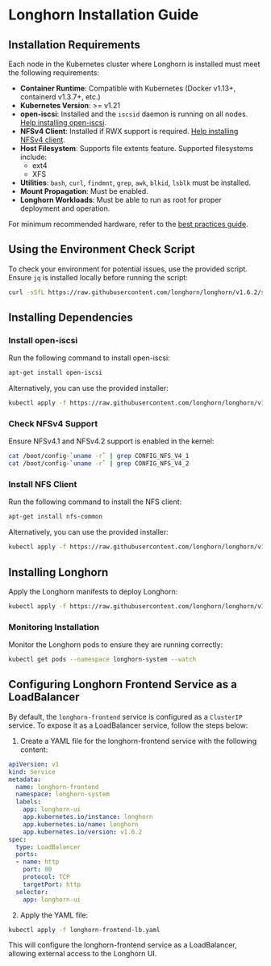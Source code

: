 # Longhorn Installation Guide

## Installation Requirements

Each node in the Kubernetes cluster where Longhorn is installed must meet the following requirements:

- **Container Runtime**: Compatible with Kubernetes (Docker v1.13+, containerd v1.3.7+, etc.)
- **Kubernetes Version**: >= v1.21
- **open-iscsi**: Installed and the `iscsid` daemon is running on all nodes. [Help installing open-iscsi](#install-open-iscsi).
- **NFSv4 Client**: Installed if RWX support is required. [Help installing NFSv4 client](#install-nfs-client).
- **Host Filesystem**: Supports file extents feature. Supported filesystems include:
  - ext4
  - XFS
- **Utilities**: `bash`, `curl`, `findmnt`, `grep`, `awk`, `blkid`, `lsblk` must be installed.
- **Mount Propagation**: Must be enabled.
- **Longhorn Workloads**: Must be able to run as root for proper deployment and operation.

For minimum recommended hardware, refer to the [best practices guide](https://longhorn.io/docs/1.6.2/best-practices/).

## Using the Environment Check Script

To check your environment for potential issues, use the provided script. Ensure `jq` is installed locally before running the script:
```bash
curl -sSfL https://raw.githubusercontent.com/longhorn/longhorn/v1.6.2/scripts/environment_check.sh | bash
```

## Installing Dependencies

### Install open-iscsi
Run the following command to install open-iscsi:
```bash
apt-get install open-iscsi
```
Alternatively, you can use the provided installer:
```bash
kubectl apply -f https://raw.githubusercontent.com/longhorn/longhorn/v1.6.2/deploy/prerequisite/longhorn-iscsi-installation.yaml
```

### Check NFSv4 Support
Ensure NFSv4.1 and NFSv4.2 support is enabled in the kernel:
```bash
cat /boot/config-`uname -r` | grep CONFIG_NFS_V4_1
cat /boot/config-`uname -r` | grep CONFIG_NFS_V4_2
```

### Install NFS Client
Run the following command to install the NFS client:
```bash
apt-get install nfs-common
```
Alternatively, you can use the provided installer:
```bash
kubectl apply -f https://raw.githubusercontent.com/longhorn/longhorn/v1.6.2/deploy/prerequisite/longhorn-nfs-installation.yaml
```

## Installing Longhorn

Apply the Longhorn manifests to deploy Longhorn:
```bash
kubectl apply -f https://raw.githubusercontent.com/longhorn/longhorn/v1.6.2/deploy/longhorn.yaml
```
### Monitoring Installation
Monitor the Longhorn pods to ensure they are running correctly:
```bash
kubectl get pods --namespace longhorn-system --watch
```

## Configuring Longhorn Frontend Service as a LoadBalancer

By default, the `longhorn-frontend` service is configured as a `ClusterIP` service. To expose it as a LoadBalancer service, follow the steps below:

1. Create a YAML file for the longhorn-frontend service with the following content:
```yaml
apiVersion: v1
kind: Service
metadata:
  name: longhorn-frontend
  namespace: longhorn-system
  labels:
    app: longhorn-ui
    app.kubernetes.io/instance: longhorn
    app.kubernetes.io/name: longhorn
    app.kubernetes.io/version: v1.6.2
spec:
  type: LoadBalancer
  ports:
  - name: http
    port: 80
    protocol: TCP
    targetPort: http
  selector:
    app: longhorn-ui
```

2. Apply the YAML file:
```bash
kubectl apply -f longhorn-frontend-lb.yaml
```

This will configure the longhorn-frontend service as a LoadBalancer, allowing external access to the Longhorn UI.